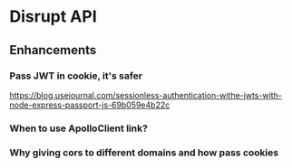 # Disrupt API

## Enhancements

### Pass JWT in cookie, it's safer

https://blog.usejournal.com/sessionless-authentication-withe-jwts-with-node-express-passport-js-69b059e4b22c

### When to use ApolloClient link?

### Why giving cors to different domains and how pass cookies
